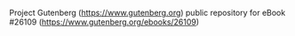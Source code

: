 Project Gutenberg (https://www.gutenberg.org) public repository for eBook #26109 (https://www.gutenberg.org/ebooks/26109)

